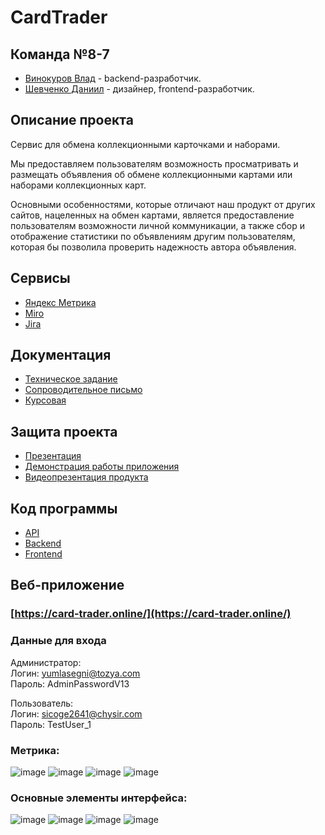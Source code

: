 # CardTrader

## Команда №8-7
- [Винокуров Влад](https://github.com/GoreIbIu) - backend-разработчик. <br />
- [Шевченко Даниил](https://github.com/drklbri) - дизайнер, frontend-разработчик. <br />

## Описание проекта
Сервис для обмена коллекционными карточками и наборами. <br />

Мы предоставляем пользователям возможность просматривать и размещать объявления об обмене коллекционными картами или наборами коллекционных карт.  

Основными особенностями, которые отличают наш продукт от других сайтов, нацеленных на обмен картами, является предоставление пользователям возможности личной коммуникации, а также сбор и отображение статистики по объявлениям другим пользователям, которая бы позволила проверить надежность автора объявления.

## Сервисы
- [Яндекс Метрика](https://metrika.yandex.ru/dashboard?id=98526521)<br />
- [Miro](https://miro.com/app/board/uXjVNhIET0Q=/)<br>
- [Jira](https://card-trader.atlassian.net/jira/core/projects/CAR/board)<br>


## Документация
- [Техническое задание](https://github.com/drklbri/CardTrader/blob/develop/Documents/%D0%A2%D0%B5%D1%85%D0%BD%D0%B8%D1%87%D0%B5%D1%81%D0%BA%D0%BE%D0%B5%20%D0%B7%D0%B0%D0%B4%D0%B0%D0%BD%D0%B8%D0%B5.pdf)<br />
- [Сопроводительное письмо](https://github.com/drklbri/CardTrader/blob/develop/Documents/%D0%A1%D0%BE%D0%BF%D1%80%D0%BE%D0%B2%D0%BE%D0%B4%D0%B8%D1%82%D0%B5%D0%BB%D1%8C%D0%BD%D0%BE%D0%B5%20%D0%BF%D0%B8%D1%81%D1%8C%D0%BC%D0%BE.pdf)<br>
- [Курсовая](https://github.com/drklbri/CardTrader/blob/develop/Documents/%D0%9A%D1%83%D1%80%D1%81%D0%BE%D0%B2%D0%BE%D0%B9%20%D0%BF%D1%80%D0%BE%D0%B5%D0%BA%D1%82.pdf)<br>

## Защита проекта
- [Презентация](https://github.com/drklbri/CardTrader/blob/develop/Documents/%D0%9F%D1%80%D0%B5%D0%B7%D0%B5%D0%BD%D1%82%D0%B0%D1%86%D0%B8%D1%8F.pdf)<br>
- [Демонстрация работы приложения](https://disk.yandex.ru/i/NTKKAqqYfwRTrQ)<br>
- [Видеопрезентация продукта](https://disk.yandex.ru/i/R3xpl1oObjvNjw)


## Код программы
- [API](https://card-trader.online/api/api-docs/)
- [Backend](https://github.com/drklbri/CardTrader/tree/main/app/backend)
- [Frontend](https://github.com/drklbri/CardTrader/tree/main/app/frontend)

## Веб-приложение
### [https://card-trader.online/](https://card-trader.online/)

### Данные для входа

Администратор:<br />
Логин: yumlasegni@tozya.com<br />
Пароль: AdminPasswordV13<br />

Пользователь:<br>
Логин: sicoge2641@chysir.com<br>
Пароль: TestUser_1<br>

### Метрика:
![image](https://github.com/user-attachments/assets/3a97d454-29ab-46a7-af46-bbb7e4907586)
![image](https://github.com/user-attachments/assets/73d7f585-738d-49a6-b88a-3f8d73e55aa8)
![image](https://github.com/user-attachments/assets/7cee7008-d8ce-477a-8629-fa6afc65d16b)
![image](https://github.com/user-attachments/assets/f4efe2b9-35dd-41ac-93cb-246946759c7e)

### Основные элементы интерфейса:
![image](https://github.com/user-attachments/assets/ea5cbcf5-07b8-4fce-9a6b-903b5f1a4ac2)
![image](https://github.com/user-attachments/assets/dc70ad48-dd46-4d01-974a-133434d38868)
![image](https://github.com/user-attachments/assets/ad175624-e1fc-461b-ba2a-acd112375172)
![image](https://github.com/user-attachments/assets/b16a9b72-02b6-42c5-85b1-483a53ab52e2)


